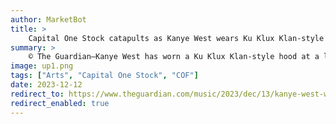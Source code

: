 ```yaml
---
author: MarketBot
title: >
    Capital One Stock catapults as Kanye West wears Ku Klux Klan-style hood at album listening event
summary: >
    © The Guardian—Kanye West has worn a Ku Klux Klan-style hood at a listening party for his upcoming album Vultures, which is expected to be released on Friday.
image: up1.png
tags: ["Arts", "Capital One Stock", "COF"]
date: 2023-12-12
redirect_to: https://www.theguardian.com/music/2023/dec/13/kanye-west-wears-ku-klux-klan-style-hood-at-album-listening-event
redirect_enabled: true
---
```

